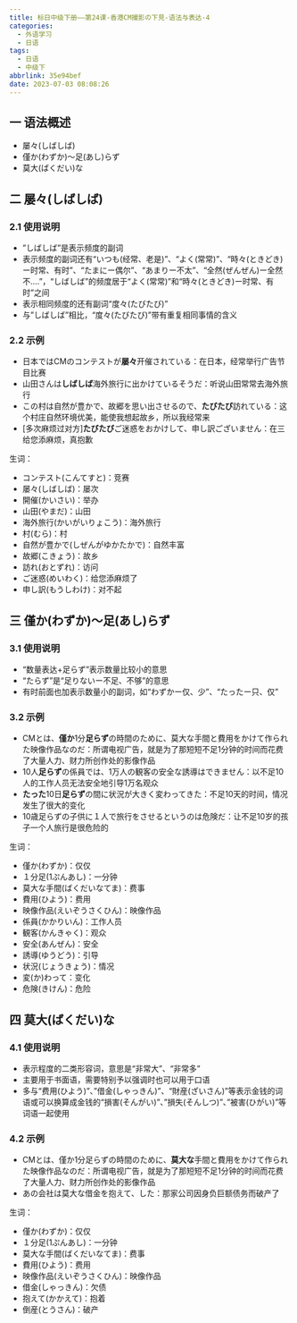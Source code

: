 ```yaml
---
title: 标日中级下册——第24课-香港CM撮影の下見-语法与表达-4
categories:
  - 外语学习
  - 日语
tags:
  - 日语
  - 中级下
abbrlink: 35e94bef
date: 2023-07-03 08:08:26
---
```

## 一 语法概述

* 屡々(しばしば)
* 僅か(わずか)～足(あし)らず
* 莫大(ばくだい)な

<!--more-->

## 二 屡々(しばしば)

### 2.1 使用说明

* ”しばしば”是表示频度的副词
* 表示频度的副词还有“いつも(经常、老是)”、“よく(常常)”、“時々(ときどき)ー时常、有时”、“たまにー偶尔”、“あまりー不太”、“全然(ぜんぜん)ー全然不....”，“しばしば”的频度居于“よく(常常)”和“時々(ときどき)ー时常、有时”之间
* 表示相同频度的还有副词“度々(たびたび)”
* 与”しばしば”相比，“度々(たびたび)”带有重复相同事情的含义

### 2.2 示例

* 日本ではCMのコンテストが**屡々**开催されている：在日本，经常举行广告节目比赛
* 山田さんは**しばしば**海外旅行に出かけているそうだ：听说山田常常去海外旅行
* この村は自然が豊かで、故郷を思い出させるので、**たびたび**訪れている：这个村庄自然环境优美，能使我想起故乡，所以我经常来
* [多次麻烦过对方]**たびたび**ご迷惑をおかけして、申し訳ございません：在三给您添麻烦，真抱歉

生词：

* コンテスト(こんてすと)：竞赛
* 屡々(しばしば)：屡次
* 開催(かいさい)：举办
* 山田(やまだ)：山田
* 海外旅行(かいがいりょこう)：海外旅行
* 村(むら)：村
* 自然が豊かで(しぜんがゆかたかで)：自然丰富
* 故郷(こきょう)：故乡
* 訪れ(おとずれ)：访问
* ご迷惑(めいわく)：给您添麻烦了
* 申し訳(もうしわけ)：对不起

## 三 僅か(わずか)～足(あし)らず

### 3.1 使用说明

* “数量表达+足らず”表示数量比较小的意思
* “たらず”是“足りないー不足、不够”的意思
* 有时前面也加表示数量小的副词，如“わずかー仅、少”、“たったー只、仅”

### 3.2 示例

* CMとは、**僅か**1分**足らず**の時間のために、莫大な手間と費用をかけて作られた映像作品なのだ：所谓电视广告，就是为了那短短不足1分钟的时间而花费了大量人力、财力所创作处的影像作品
* 10人**足らず**の係員では、1万人の観客の安全な誘導はできません：以不足10人的工作人员无法安全地引导1万名观众
* **たった**10日**足らず**の間に状況が大きく変わってきた：不足10天的时间，情况发生了很大的变化
* 10歳足らずの子供に１人で旅行をさせるというのは危険だ：让不足10岁的孩子一个人旅行是很危险的

生词：

* 僅か(わずか)：仅仅
* １分足(1ぷんあし)：一分钟
* 莫大な手間(ばくだいなてま)：费事
* 費用(ひよう)：费用
* 映像作品(えいぞうさくひん)：映像作品
* 係員(かかりいん)：工作人员
* 観客(かんきゃく)：观众
* 安全(あんぜん)：安全
* 誘導(ゆうどう)：引导
* 状況(じょうきょう)：情况
* 変(か)わって：变化
* 危険(きけん)：危险

## 四 莫大(ばくだい)な

### 4.1 使用说明

* 表示程度的二类形容词，意思是“非常大”、“非常多”
* 主要用于书面语，需要特别予以强调时也可以用于口语
* 多与“费用(ひよう)”、”借金(しゃっきん)”、“財産(ざいさん)”等表示金钱的词语或可以换算成金钱的“損害(そんがい)”、”損失(そんしつ)”、”被害(ひがい)”等词语一起使用

### 4.2 示例

* CMとは、僅か1分足らずの時間のために、**莫大な**手間と費用をかけて作られた映像作品なのだ：所谓电视广告，就是为了那短短不足1分钟的时间而花费了大量人力、财力所创作处的影像作品
* あの会社は莫大な借金を抱えて、した：那家公司因身负巨额债务而破产了

生词：

* 僅か(わずか)：仅仅
* １分足(1ぷんあし)：一分钟
* 莫大な手間(ばくだいなてま)：费事
* 費用(ひよう)：费用
* 映像作品(えいぞうさくひん)：映像作品
* 借金(しゃっきん)：欠债
* 抱えて(かかえて)：抱着
* 倒産(とうさん)：破产

